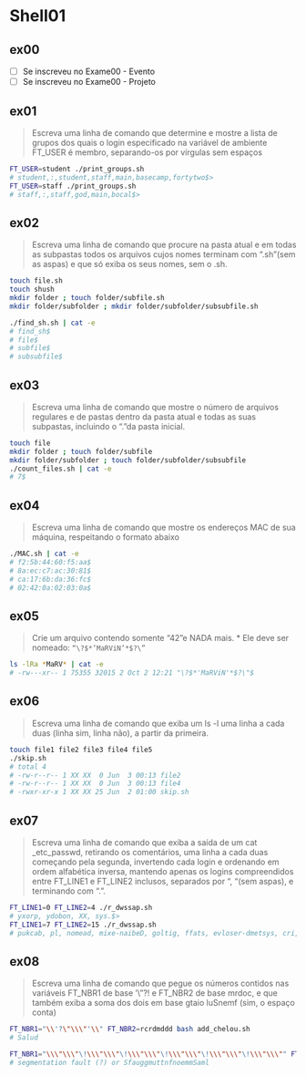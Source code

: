 # Shell01

## ex00
- [ ] Se inscreveu no Exame00 - Evento
- [ ] Se inscreveu no Exame00 - Projeto

## ex01
> Escreva uma linha de comando que determine e mostre a lista de grupos dos quais o login especificado na variável de ambiente FT_USER é membro, separando-os por vírgulas sem espaços  

```sh
FT_USER=student ./print_groups.sh
# student,:,student,staff,main,basecamp,fortytwo$>
FT_USER=staff ./print_groups.sh
# staff,:,staff,god,main,bocal$>
```

## ex02
> Escreva uma linha de comando que procure na pasta atual e em todas as subpastas todos os arquivos cujos nomes terminam com “.sh”(sem as aspas) e que só exiba os seus nomes, sem o .sh.  

```sh
touch file.sh
touch shush
mkdir folder ; touch folder/subfile.sh
mkdir folder/subfolder ; mkdir folder/subfolder/subsubfile.sh

./find_sh.sh | cat -e
# find_sh$
# file$
# subfile$
# subsubfile$
```

## ex03
> Escreva uma linha de comando que mostre o número de arquivos regulares e de pastas dentro da pasta atual e todas as suas subpastas, incluindo o “.”da pasta inicial.  

```sh
touch file
mkdir folder ; touch folder/subfile
mkdir folder/subfolder ; touch folder/subfolder/subsubfile
./count_files.sh | cat -e
# 7$
```

## ex04
> Escreva uma linha de comando que mostre os endereços MAC de sua máquina, respeitando o formato abaixo  
```sh
./MAC.sh | cat -e
# f2:5b:44:60:f5:aa$
# 8a:ec:c7:ac:30:81$
# ca:17:6b:da:36:fc$
# 02:42:0a:02:03:0a$
```

## ex05
> Crie um arquivo contendo somente “42”e NADA mais. * Ele deve ser nomeado: `“\?$*’MaRViN’*$?\”`  
```sh
ls -lRa *MaRV* | cat -e
# -rw---xr-- 1 75355 32015 2 Oct 2 12:21 "\?$*'MaRViN'*$?\"$
```

## ex06
> Escreva uma linha de comando que exiba um ls -l uma linha a cada duas (linha sim, linha não), a partir da primeira.  
```sh
touch file1 file2 file3 file4 file5
./skip.sh 
# total 4
# -rw-r--r-- 1 XX XX  0 Jun  3 00:13 file2
# -rw-r--r-- 1 XX XX  0 Jun  3 00:13 file4
# -rwxr-xr-x 1 XX XX 25 Jun  2 01:00 skip.sh
```

## ex07
> Escreva uma linha de comando que exiba a saída de um cat _etc_passwd, retirando os comentários, uma linha a cada duas começando pela segunda, invertendo cada login e ordenando em ordem alfabética inversa, mantendo apenas os logins compreendidos entre FT_LINE1 e FT_LINE2 inclusos, separados por “, “(sem aspas), e terminando com “.”.  
```sh
FT_LINE1=0 FT_LINE2=4 ./r_dwssap.sh
# yxorp, ydobon, XX, sys.$>
FT_LINE1=7 FT_LINE2=15 ./r_dwssap.sh
# pukcab, pl, nomead, mixe-naibeD, goltig, ffats, evloser-dmetsys, cri, cnysemit-dmetsys.$>
```

## ex08
> Escreva uma linha de comando que pegue os números contidos nas variáveis FT_NBR1 de base ’\”?! e FT_NBR2 de base mrdoc, e que também exiba a soma dos dois em base gtaio luSnemf (sim, o espaço conta)  
```sh
FT_NBR1="\\'?\"\\\"'\\" FT_NBR2=rcrdmddd bash add_chelou.sh
# Salud

FT_NBR1="\\\"\\\"\!\\\"\\\"\!\\\"\\\"\!\\\"\\\"\!\\\"\\\"\!\\\"\\\"" FT_NBR2=dcrcmcmooododmrrrmorcmcrmomo bash add_chelou.sh
# segmentation fault (?) or SfauggmuttnfnoemmSaml
```

